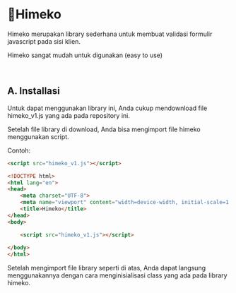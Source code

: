 # 🪭Himeko

Himeko merupakan library sederhana untuk membuat validasi formulir javascript pada sisi klien.

Himeko sangat mudah untuk digunakan (easy to use)

<br/>

## A. Installasi

Untuk dapat menggunakan library ini, Anda cukup mendownload file himeko_v1.js yang ada pada repository ini.

Setelah file library di download, Anda bisa mengimport file himeko menggunakan script.

Contoh:

```html
<script src="himeko_v1.js"></script>
```

```html
<!DOCTYPE html>
<html lang="en">
<head>
    <meta charset="UTF-8">
    <meta name="viewport" content="width=device-width, initial-scale=1.0">
    <title>Himeko</title>
</head>
<body>

    <script src="himeko_v1.js"></script>
    
</body>
</html>
```
Setelah mengimport file library seperti di atas, Anda dapat langsung menggunakannya dengan cara menginisialisasi class yang ada pada library himeko.
##
